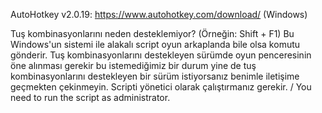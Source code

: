 AutoHotkey v2.0.19: https://www.autohotkey.com/download/ (Windows)

Tuş kombinasyonlarını neden desteklemiyor? (Örneğin: Shift + F1)
Bu Windows'un sistemi ile alakalı script oyun arkaplanda bile olsa komutu gönderir. Tuş kombinasyonlarını destekleyen sürümde oyun penceresinin öne alınması gerekir bu istemediğimiz bir durum yine de tuş kombinasyonlarını destekleyen bir sürüm istiyorsanız benimle iletişime geçmekten çekinmeyin.
Scripti yönetici olarak çalıştırmanız gerekir. / You need to run the script as administrator.
